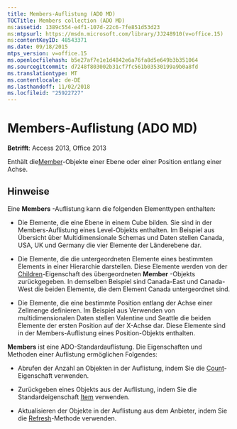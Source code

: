 ```yaml
---
title: Members-Auflistung (ADO MD)
TOCTitle: Members collection (ADO MD)
ms:assetid: 1389c554-e4f1-107d-22c6-7fe851d53d23
ms:mtpsurl: https://msdn.microsoft.com/library/JJ248910(v=office.15)
ms:contentKeyID: 48543371
ms.date: 09/18/2015
mtps_version: v=office.15
ms.openlocfilehash: b5e27af7e1e1d4842e6a76fa8d5e649b3b351064
ms.sourcegitcommit: d7248f803002b31cf7fc561b03530199a9b0a8fd
ms.translationtype: MT
ms.contentlocale: de-DE
ms.lasthandoff: 11/02/2018
ms.locfileid: "25922727"
---
```

# <a name="members-collection-ado-md"></a>Members-Auflistung (ADO MD)


**Betrifft**: Access 2013, Office 2013

Enthält die[Member](member-object-ado-md.md)-Objekte einer Ebene oder einer Position entlang einer Achse.

## <a name="remarks"></a>Hinweise

Eine **Members** -Auflistung kann die folgenden Elementtypen enthalten:

  - Die Elemente, die eine Ebene in einem Cube bilden. Sie sind in der Members-Auflistung eines Level-Objekts enthalten. Im Beispiel aus Übersicht über Multidimensionale Schemas und Daten stellen Canada, USA, UK und Germany die vier Elemente der Länderebene dar.

  - Die Elemente, die die untergeordneten Elemente eines bestimmten Elements in einer Hierarchie darstellen. Diese Elemente werden von der [Children](children-property-ado-md.md)-Eigenschaft des übergeordneten **Member** -Objekts zurückgegeben. In demselben Beispiel sind Canada-East und Canada-West die beiden Elemente, die dem Element Canada untergeordnet sind.

  - Die Elemente, die eine bestimmte Position entlang der Achse einer Zellmenge definieren. Im Beispiel aus Verwenden von multidimensionalen Daten stellen Valentine und Seattle die beiden Elemente der ersten Position auf der X-Achse dar. Diese Elemente sind in der Members-Auflistung eines Position-Objekts enthalten.

**Members** ist eine ADO-Standardauflistung. Die Eigenschaften und Methoden einer Auflistung ermöglichen Folgendes:

  - Abrufen der Anzahl an Objekten in der Auflistung, indem Sie die [Count](count-property-ado.md)-Eigenschaft verwenden.

  - Zurückgeben eines Objekts aus der Auflistung, indem Sie die Standardeigenschaft [Item](item-property-ado.md) verwenden.

  - Aktualisieren der Objekte in der Auflistung aus dem Anbieter, indem Sie die [Refresh](refresh-method-ado.md)-Methode verwenden.

